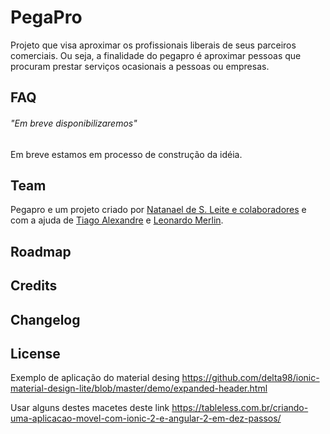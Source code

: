 # PegaPro
Projeto que visa aproximar os profissionais liberais de seus parceiros comerciais. Ou seja, a finalidade do pegapro é aproximar pessoas que procuram prestar serviços ocasionais a pessoas ou empresas.

## FAQ

###### "Em breve disponibilizaremos"
Em breve estamos em processo de construção da idéia.

## Team

Pegapro e um projeto criado por [Natanael de S. Leite e colaboradores](https://github.com/dexternatan/) e com a ajuda de [Tiago Alexandre](https://github.com/tiagoaos) e [Leonardo Merlin](https://github.com/leonardomerlin).

## Roadmap


## Credits

## Changelog


## License


Exemplo de aplicação do material desing
https://github.com/delta98/ionic-material-design-lite/blob/master/demo/expanded-header.html

Usar alguns destes macetes deste link
https://tableless.com.br/criando-uma-aplicacao-movel-com-ionic-2-e-angular-2-em-dez-passos/
